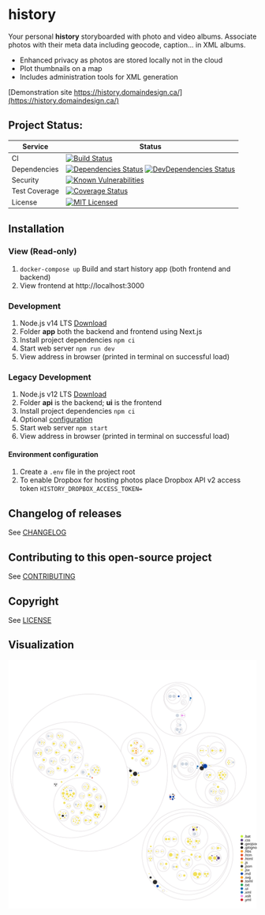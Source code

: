 # history

Your personal **history** storyboarded with photo and video albums. Associate photos with their meta data including geocode, caption... in XML albums.
* Enhanced privacy as photos are stored locally not in the cloud
* Plot thumbnails on a map
* Includes administration tools for XML generation

[Demonstration site https://history.domaindesign.ca/](https://history.domaindesign.ca/)
## Project Status:
| Service | Status |
|---|---|
| CI | [![Build Status](https://api.travis-ci.com/danactive/history.png?branch=master)](https://travis-ci.com/danactive/history) |
| Dependencies | [![Dependencies Status](https://david-dm.org/danactive/history.svg)](https://david-dm.org/danactive/history) [![DevDependencies Status](https://david-dm.org/danactive/history/dev-status.svg)](https://david-dm.org/danactive/history#info=devDependencies) |
| Security | [![Known Vulnerabilities](https://snyk.io/test/github/danactive/history/badge.svg)](https://app.snyk.io/org/danactive/project/ca45a886-fc61-402f-9cd1-69bf22b35f24) |
| Test Coverage | [![Coverage Status](https://coveralls.io/repos/github/danactive/history/badge.svg?branch=master)](https://coveralls.io/github/danactive/history?branch=master) |
| License | [![MIT Licensed](http://img.shields.io/badge/license-MIT-blue.svg?style=flat-square)](http://opensource.org/licenses/MIT) |

## Installation

### View (Read-only)
1. `docker-compose up` Build and start history app (both frontend and backend)
1.  View frontend at http://localhost:3000

### Development
1. Node.js v14 LTS [Download](https://nodejs.org/)
1. Folder **app** both the backend and frontend using Next.js
1. Install project dependencies `npm ci`
1. Start web server `npm run dev`
1. View address in browser (printed in terminal on successful load)

### Legacy Development
1. Node.js v12 LTS [Download](https://nodejs.org/)
1. Folder **api** is the backend; **ui** is the frontend
1. Install project dependencies `npm ci`
1. Optional [configuration](#environment-configuration)
1. Start web server `npm start`
1. View address in browser (printed in terminal on successful load)

#### Environment configuration
1. Create a `.env` file in the project root
1. To enable Dropbox for hosting photos place Dropbox API v2 access token `HISTORY_DROPBOX_ACCESS_TOKEN=`

## Changelog of releases
See [CHANGELOG](app/CHANGELOG.md)

## Contributing to this open-source project
See [CONTRIBUTING](api/CONTRIBUTING.md)

## Copyright
See [LICENSE](LICENSE)

## Visualization
![Visualization of the codebase](./diagram.svg)
